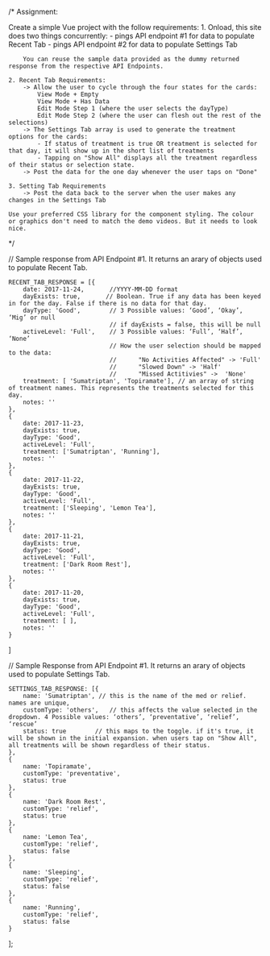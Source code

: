 /*  Assignment: 

Create a simple Vue project with the follow requirements: 
    1. Onload, this site does two things concurrently:
        - pings API endpoint #1 for data to populate Recent Tab
        - pings API endpoint #2 for data to populate Settings Tab
     
        You can reuse the sample data provided as the dummy returned response from the respective API Endpoints. 
    
    2. Recent Tab Requirements: 
        -> Allow the user to cycle through the four states for the cards: 
            View Mode + Empty
            View Mode + Has Data
            Edit Mode Step 1 (where the user selects the dayType)
            Edit Mode Step 2 (where the user can flesh out the rest of the selections)
        -> The Settings Tab array is used to generate the treatment options for the cards:
            - If status of treatment is true OR treatment is selected for that day, it will show up in the short list of treatments 
            - Tapping on "Show All" displays all the treatment regardless of their status or selection state. 
        -> Post the data for the one day whenever the user taps on "Done"

    3. Setting Tab Requirements
        -> Post the data back to the server when the user makes any changes in the Settings Tab

    Use your preferred CSS library for the component styling. The colour or graphics don't need to match the demo videos. But it needs to look nice.

*/

// Sample response from API Endpoint #1. It returns an arary of objects used to populate Recent Tab. 

    RECENT_TAB_RESPONSE = [{
        date: 2017-11-24,       //YYYY-MM-DD format
        dayExists: true,       // Boolean. True if any data has been keyed in for the day. False if there is no data for that day. 
        dayType: 'Good',        // 3 Possible values: ‘Good’, ‘Okay’, ‘Mig’ or null
                                // if dayExists = false, this will be null
        activeLevel: 'Full',    // 3 Possible values: ‘Full’, ‘Half’, ‘None’
                                // How the user selection should be mapped to the data: 
                                //      "No Activities Affected" -> 'Full'
                                //      "Slowed Down" -> 'Half'
                                //      "Missed Actitivies" ->  'None'
        treatment: [ 'Sumatriptan', 'Topiramate'], // an array of string of treatment names. This represents the treatments selected for this day. 
        notes: ''
    },
    {
        date: 2017-11-23, 
        dayExists: true, 
        dayType: 'Good',
        activeLevel: 'Full', 
        treatment: ['Sumatriptan', 'Running'],
        notes: ''
    },
    {
        date: 2017-11-22, 
        dayExists: true, 
        dayType: 'Good',
        activeLevel: 'Full', 
        treatment: ['Sleeping', 'Lemon Tea'],
        notes: '' 
    },
    {
        date: 2017-11-21, 
        dayExists: true, 
        dayType: 'Good',
        activeLevel: 'Full', 
        treatment: ['Dark Room Rest'],
        notes: '' 
    },
    {
        date: 2017-11-20, 
        dayExists: true, 
        dayType: 'Good',
        activeLevel: 'Full', 
        treatment: [ ],
        notes: ''
    }
]

// Sample Response from API Endpoint #1. It returns an arary of objects used to populate Settings Tab. 

    SETTINGS_TAB_RESPONSE: [{
        name: 'Sumatriptan', // this is the name of the med or relief. names are unique, 
        customType: 'others',	// this affects the value selected in the dropdown. 4 Possible values: ‘others’, ‘preventative’, ‘relief’, ‘rescue’
        status: true		// this maps to the toggle. if it's true, it will be shown in the initial expansion. when users tap on "Show All", all treatments will be shown regardless of their status. 
    },
    {
        name: 'Topiramate', 
        customType: 'preventative',	
        status: true		
    },
    {
        name: 'Dark Room Rest', 
        customType: 'relief',	
        status: true		
    },
    {
        name: 'Lemon Tea', 
        customType: 'relief',	
        status: false
    },    
    {
        name: 'Sleeping', 
        customType: 'relief',	
        status: false
    },
    {
        name: 'Running', 
        customType: 'relief',	
        status: false
    }

];